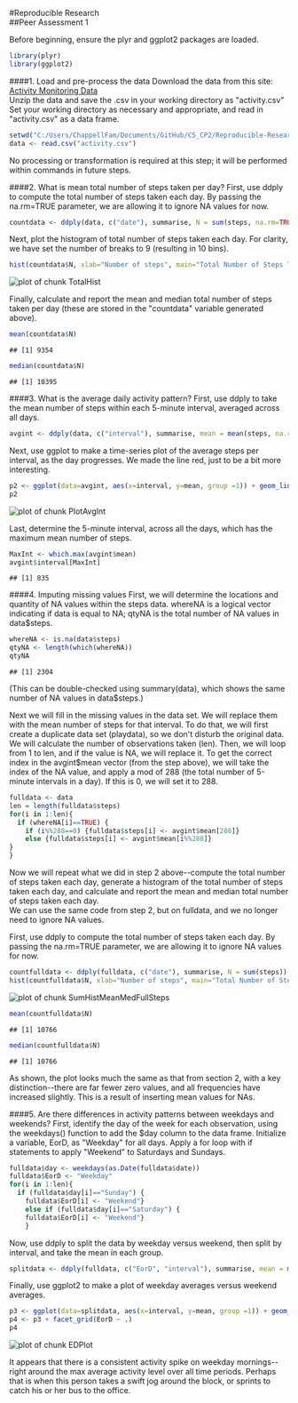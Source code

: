 #Reproducible Research  
##Peer Assessment 1

Before beginning, ensure the plyr and ggplot2 packages are loaded. 

```r
library(plyr)
library(ggplot2)
```

####1. Load and pre-process the data
Download the data from this site:   
[Activity Monitoring Data](https://d396qusza40orc.cloudfront.net/repdata%2Fdata%2Factivity.zip)  
Unzip the data and save the .csv in your working directory as "activity.csv"  
Set your working directory as necessary and appropriate, and read in "activity.csv" as a data frame.  

```r
setwd("C:/Users/ChappellFam/Documents/GitHub/C5_CP2/Reproducible-Research-Peer-Assessment-1")
data <- read.csv("activity.csv")
```

No processing or transformation is required at this step; it will be performed within commands in future steps. 


####2. What is mean total number of steps taken per day?
First, use ddply to compute the total number of steps taken each day. By passing the na.rm=TRUE parameter, we are allowing it to ignore NA values for now.  

```r
countdata <- ddply(data, c("date"), summarise, N = sum(steps, na.rm=TRUE))
```

Next, plot the histogram of total number of steps taken each day. For clarity, we have set the number of breaks to 9 (resulting in 10 bins).  

```r
hist(countdata$N, xlab="Number of steps", main="Total Number of Steps Taken Each Day, NA values ignored", breaks=9)
```

![plot of chunk TotalHist](figure/TotalHist.png) 

Finally, calculate and report the mean and median total number of steps taken per day (these are stored in the "countdata" variable generated above).  

```r
mean(countdata$N)
```

```
## [1] 9354
```

```r
median(countdata$N)
```

```
## [1] 10395
```


####3. What is the average daily activity pattern?
First, use ddply to take the mean number of steps within each 5-minute interval, averaged across all days.  

```r
avgint <- ddply(data, c("interval"), summarise, mean = mean(steps, na.rm=TRUE))
```

Next, use ggplot to make a time-series plot of the average steps per interval, as the day progresses.  We made the line red, just to be a bit more interesting.  

```r
p2 <- ggplot(data=avgint, aes(x=interval, y=mean, group =1)) + geom_line(colour="red", size=1.5)+xlab("5-minute Interval")+ylab("Average Number of Steps Taken")+ggtitle("Average Number of Steps Taken per 5-minute Interval")
p2
```

![plot of chunk PlotAvgInt](figure/PlotAvgInt.png) 

Last, determine the 5-minute interval, across all the days, which has the maximum mean number of steps. 

```r
MaxInt <- which.max(avgint$mean)
avgint$interval[MaxInt]
```

```
## [1] 835
```

####4. Imputing missing values
First, we will determine the locations and quantity of NA values within the steps data. whereNA is a logical vector indicating if data is equal to NA; qtyNA is the total number of NA values in data$steps.  

```r
whereNA <- is.na(data$steps)
qtyNA <- length(which(whereNA))
qtyNA
```

```
## [1] 2304
```
(This can be double-checked using summary(data), which shows the same number of NA values in data$steps.)  

Next we will fill in the missing values in the data set.  We will replace them with the mean number of steps for that interval.  To do that, we will first create a duplicate data set (playdata), so we don't disturb the original data.  We will calculate the number of observations taken (len).  Then, we will loop from 1 to len, and if the value is NA, we will replace it.  To get the correct index in the avgint$mean vector (from the step above), we will take the index of the NA value, and apply a mod of 288 (the total number of 5-minute intervals in a day).  If this is 0, we will set it to 288.  

```r
fulldata <- data
len = length(fulldata$steps)
for(i in 1:len){
  if (whereNA[i]==TRUE) {
    if (i%%288==0) {fulldata$steps[i] <- avgint$mean[288]}
    else {fulldata$steps[i] <- avgint$mean[i%%288]}
}
}
```

Now we will repeat what we did in step 2 above--compute the total number of steps taken each day, generate a histogram of the total number of steps taken each day, and calculate and report the mean and median total number of steps taken each day.    
We can use the same code from step 2, but on fulldata, and we no longer need to ignore NA values.  

First, use ddply to compute the total number of steps taken each day. By passing the na.rm=TRUE parameter, we are allowing it to ignore NA values for now.

```r
countfulldata <- ddply(fulldata, c("date"), summarise, N = sum(steps))
hist(countfulldata$N, xlab="Number of steps", main="Total Number of Steps Taken Each Day, NA values replaced", breaks=9)
```

![plot of chunk SumHistMeanMedFullSteps](figure/SumHistMeanMedFullSteps.png) 

```r
mean(countfulldata$N)
```

```
## [1] 10766
```

```r
median(countfulldata$N)
```

```
## [1] 10766
```

As shown, the plot looks much the same as that from section 2, with a key distinction--there are far fewer zero values, and all frequencies have increased slightly.  This is a result of inserting mean values for NAs.  


####5. Are there differences in activity patterns between weekdays and weekends?
First, identify the day of the week for each observation, using the weekdays() function to add the $day column to the data frame.  Initialize a variable, EorD, as "Weekday" for all days.  Apply a for loop with if statements to apply "Weekend" to Saturdays and Sundays.  

```r
fulldata$day <- weekdays(as.Date(fulldata$date))
fulldata$EorD <- "Weekday"
for(i in 1:len){
  if (fulldata$day[i]=="Sunday") {
    fulldata$EorD[i] <- "Weekend"}
    else if (fulldata$day[i]=="Saturday") {
    fulldata$EorD[i] <- "Weekend"}
    }
```

Now, use ddply to split the data by weekday versus weekend, then split by interval, and take the mean in each group.  

```r
splitdata <- ddply(fulldata, c("EorD", "interval"), summarise, mean = mean(steps))
```

Finally, use ggplot2 to make a plot of weekday averages versus weekend averages. 

```r
p3 <- ggplot(data=splitdata, aes(x=interval, y=mean, group =1)) + geom_line(colour="red", size=1.5)+xlab("5-minute Interval")+ylab("Average Number of Steps Taken")+ggtitle("Weekday vs. Weekend Activity Patterns")
p4 <- p3 + facet_grid(EorD ~ .)
p4
```

![plot of chunk EDPlot](figure/EDPlot.png) 
   
It appears that there is a consistent activity spike on weekday mornings--right around the max average activity level over all time periods.  Perhaps that is when this person takes a swift jog around the block, or sprints to catch his or her bus to the office.  
